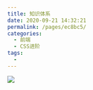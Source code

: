 ```yaml
---
title: 知识体系
date: 2020-09-21 14:32:21
permalink: /pages/ec8bc5/
categories:
  - 前端
  - CSS进阶
tags:
  -
---
```


![](https://cdn.jsdelivr.net/gh/Zeng-Zhe/image_store/blog/20200921143200.png)
